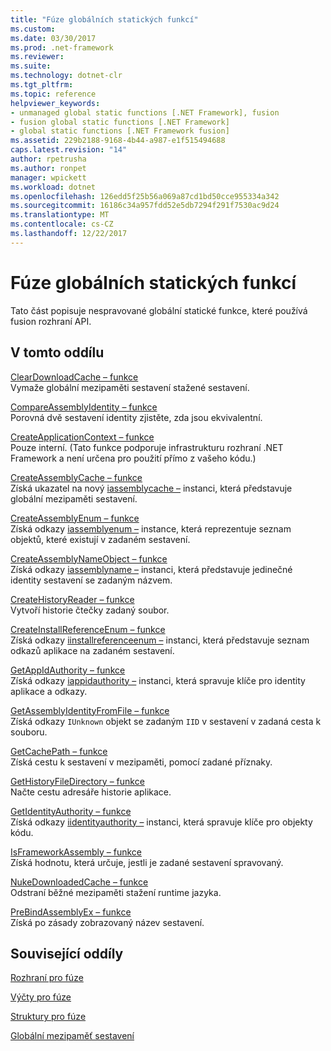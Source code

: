 ```yaml
---
title: "Fúze globálních statických funkcí"
ms.custom: 
ms.date: 03/30/2017
ms.prod: .net-framework
ms.reviewer: 
ms.suite: 
ms.technology: dotnet-clr
ms.tgt_pltfrm: 
ms.topic: reference
helpviewer_keywords:
- unmanaged global static functions [.NET Framework], fusion
- fusion global static functions [.NET Framework]
- global static functions [.NET Framework fusion]
ms.assetid: 229b2188-9168-4b44-a987-e1f515494688
caps.latest.revision: "14"
author: rpetrusha
ms.author: ronpet
manager: wpickett
ms.workload: dotnet
ms.openlocfilehash: 126edd5f25b56a069a87cd1bd50cce955334a342
ms.sourcegitcommit: 16186c34a957fdd52e5db7294f291f7530ac9d24
ms.translationtype: MT
ms.contentlocale: cs-CZ
ms.lasthandoff: 12/22/2017
---
```

# <a name="fusion-global-static-functions"></a>Fúze globálních statických funkcí
Tato část popisuje nespravované globální statické funkce, které používá fusion rozhraní API.  
  
## <a name="in-this-section"></a>V tomto oddílu  
 [ClearDownloadCache – funkce](../../../../docs/framework/unmanaged-api/fusion/cleardownloadcache-function.md)  
 Vymaže globální mezipaměti sestavení stažené sestavení.  
  
 [CompareAssemblyIdentity – funkce](../../../../docs/framework/unmanaged-api/fusion/compareassemblyidentity-function.md)  
 Porovná dvě sestavení identity zjistěte, zda jsou ekvivalentní.  
  
 [CreateApplicationContext – funkce](../../../../docs/framework/unmanaged-api/fusion/createapplicationcontext-function.md)  
 Pouze interní. (Tato funkce podporuje infrastrukturu rozhraní .NET Framework a není určena pro použití přímo z vašeho kódu.)  
  
 [CreateAssemblyCache – funkce](../../../../docs/framework/unmanaged-api/fusion/createassemblycache-function.md)  
 Získá ukazatel na nový [iassemblycache –](../../../../docs/framework/unmanaged-api/fusion/iassemblycache-interface.md) instanci, která představuje globální mezipaměti sestavení.  
  
 [CreateAssemblyEnum – funkce](../../../../docs/framework/unmanaged-api/fusion/createassemblyenum-function.md)  
 Získá odkazy [iassemblyenum –](../../../../docs/framework/unmanaged-api/fusion/iassemblyenum-interface.md) instance, která reprezentuje seznam objektů, které existují v zadaném sestavení.  
  
 [CreateAssemblyNameObject – funkce](../../../../docs/framework/unmanaged-api/fusion/createassemblynameobject-function.md)  
 Získá odkazy [iassemblyname –](../../../../docs/framework/unmanaged-api/fusion/iassemblyname-interface.md) instanci, která představuje jedinečné identity sestavení se zadaným názvem.  
  
 [CreateHistoryReader – funkce](../../../../docs/framework/unmanaged-api/fusion/createhistoryreader-function.md)  
 Vytvoří historie čtečky zadaný soubor.  
  
 [CreateInstallReferenceEnum – funkce](../../../../docs/framework/unmanaged-api/fusion/createinstallreferenceenum-function.md)  
 Získá odkazy [iinstallreferenceenum –](../../../../docs/framework/unmanaged-api/fusion/iinstallreferenceenum-interface.md) instanci, která představuje seznam odkazů aplikace na zadaném sestavení.  
  
 [GetAppIdAuthority – funkce](../../../../docs/framework/unmanaged-api/fusion/getappidauthority-function.md)  
 Získá odkazy [iappidauthority –](../../../../docs/framework/unmanaged-api/fusion/iappidauthority-interface.md) instanci, která spravuje klíče pro identity aplikace a odkazy.  
  
 [GetAssemblyIdentityFromFile – funkce](../../../../docs/framework/unmanaged-api/fusion/getassemblyidentityfromfile-function.md)  
 Získá odkazy `IUnknown` objekt se zadaným `IID` v sestavení v zadaná cesta k souboru.  
  
 [GetCachePath – funkce](../../../../docs/framework/unmanaged-api/fusion/getcachepath-function.md)  
 Získá cestu k sestavení v mezipaměti, pomocí zadané příznaky.  
  
 [GetHistoryFileDirectory – funkce](../../../../docs/framework/unmanaged-api/fusion/gethistoryfiledirectory-function.md)  
 Načte cestu adresáře historie aplikace.  
  
 [GetIdentityAuthority – funkce](../../../../docs/framework/unmanaged-api/fusion/getidentityauthority-function.md)  
 Získá odkazy [iidentityauthority –](../../../../docs/framework/unmanaged-api/fusion/iidentityauthority-interface.md) instanci, která spravuje klíče pro objekty kódu.  
  
 [IsFrameworkAssembly – funkce](../../../../docs/framework/unmanaged-api/fusion/isframeworkassembly-function.md)  
 Získá hodnotu, která určuje, jestli je zadané sestavení spravovaný.  
  
 [NukeDownloadedCache – funkce](../../../../docs/framework/unmanaged-api/fusion/nukedownloadedcache-function.md)  
 Odstraní běžné mezipaměti stažení runtime jazyka.  
  
 [PreBindAssemblyEx – funkce](../../../../docs/framework/unmanaged-api/fusion/prebindassemblyex-function.md)  
 Získá po zásady zobrazovaný název sestavení.  
  
## <a name="related-sections"></a>Související oddíly  
 [Rozhraní pro fúze](../../../../docs/framework/unmanaged-api/fusion/fusion-interfaces.md)  
  
 [Výčty pro fúze](../../../../docs/framework/unmanaged-api/fusion/fusion-enumerations.md)  
  
 [Struktury pro fúze](../../../../docs/framework/unmanaged-api/fusion/fusion-structures.md)  
  
 [Globální mezipaměť sestavení](../../../../docs/framework/app-domains/gac.md)
